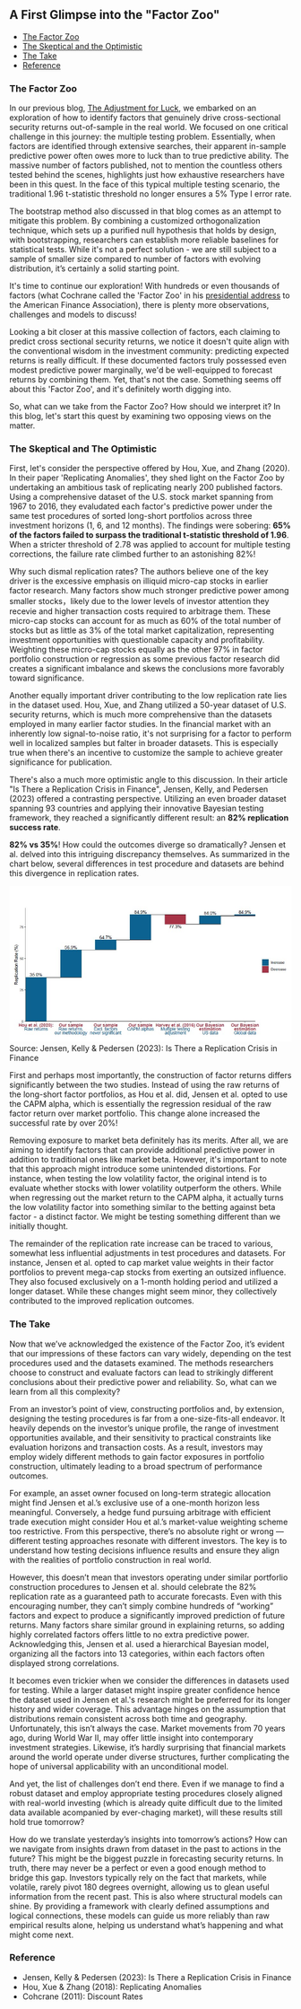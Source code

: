 #

## A First Glimpse into the "Factor Zoo"

- [The Factor Zoo](#crisis)
- [The Skeptical and the Optimistic](#two)
- [The Take](#more)
- [Reference](#ref)

### The Factor Zoo <a name="crisis"></a>


In our previous blog, [The Adjustment for Luck](https://skybluerw.github.io/2024/06/26/luck-factor-zoo.html), we embarked on an exploration of how to identify factors that genuinely drive cross-sectional security returns out-of-sample in the real world. We focused on one critical challenge in this journey: the multiple testing problem. Essentially, when factors are identified through extensive searches, their apparent in-sample predictive power often owes more to luck than to true predictive ability. The massive number of factors published, not to mention the countless others tested behind the scenes, highlights just how exhaustive researchers have been in this quest. In the face of this typical multiple testing scenario, the traditional 1.96 t-statistic threshold no longer ensures a 5% Type I error rate.

The bootstrap method also discussed in that blog comes as an attempt to mitigate this problem. By combining a customized orthogonalization technique, which sets up a purified null hypothesis that holds by design, with bootstrapping, researchers can establish more reliable baselines for statistical tests. While it's not a perfect solution - we are still subject to a sample of smaller size compared to number of factors with evolving distribution, it’s certainly a solid starting point.

It's time to continue our exploration! With hundreds or even thousands of factors (what Cochrane called the 'Factor Zoo' in his [presidential address](https://www.nber.org/papers/w16972) to the American Finance Association), there is plenty more observations, challenges and models to discuss! 

Looking a bit closer at this massive collection of factors, each claiming to predict cross sectional security returns, we notice it doesn't quite align with the conventional wisdom in the investment community: predicting expected returns is really difficult. If these documented factors truly possessed even modest predictive power marginally, we'd be well-equipped to forecast returns by combining them. Yet, that's not the case. Something seems off about this 'Factor Zoo', and it's definitely worth digging into.

So, what can we take from the Factor Zoo? How should we interpret it? In this blog, let's start this quest by examining two opposing views on the matter.

### The Skeptical and The Optimistic <a name="two"></a>

First, let's consider the perspective offered by Hou, Xue, and Zhang (2020). In their paper 'Replicating Anomalies', they shed light on the Factor Zoo by undertaking an ambitious task of replicating nearly 200 published factors. Using a comprehensive dataset of the U.S. stock market spanning from 1967 to 2016, they evaludated each factor's predictive power under the same test procedures of sorted long-short portfolios across three investment horizons (1, 6, and 12 months). The findings were sobering: **65% of the factors failed to surpass the traditional t-statistic threshold of 1.96**. When a stricter threshold of 2.78 was applied to account for multiple testing corrections, the failure rate climbed further to an astonishing 82%!

Why such dismal replication rates? The authors believe one of the key driver is the excessive emphasis on illiquid micro-cap stocks in earlier factor research. Many factors show much stronger predictive power among smaller stocks，likely due to the lower levels of investor attention they recevie and higher transaction costs required to arbitrage them. These micro-cap stocks can account for as much as 60% of the total number of stocks but as little as 3% of the total market capitalization, representing investment opportunities with questionable capacity and profitability. Weighting these micro-cap stocks equally as the other 97% in factor portfolio construction or regression as some previous factor research did creates a significant imbalance and skews the conclusions more favorably toward significance.

Another equally important driver contributing to the low replication rate lies in the dataset used. Hou, Xue, and Zhang utilized a 50-year dataset of U.S. security returns, which is much more comprehensive than the datasets employed in many earlier factor studies. In the financial market with an inherently low signal-to-noise ratio, it's not surprising for a factor to perform well in localized samples but falter in broader datasets. This is especially true when there's an incentive to customize the sample to achieve greater significance for publication.

There's also a much more optimistic angle to this discussion. In their article "Is There a Replication Crisis in Finance", Jensen, Kelly, and Pedersen (2023) offered a contrasting perspective. Utilizing an even broader dataset spanning 93 countries and applying their innovative Bayesian testing framework, they reached a significantly different result: an **82% replication success rate**.

**82% vs 35%**! How could the outcomes diverge so dramatically? Jensen et al. delved into this intriguing discrepancy themselves. As summarized in the chart below, several differences in  test procedure and datasets are behind this divergence in replication rates. 

![ReplicationRate](https://raw.githubusercontent.com/SkyBlueRW/SkyBlueRW.github.io/main/_posts/asset/replication.jpg)
Source: Jensen, Kelly & Pedersen (2023): Is There a Replication Crisis in Finance

First and perhaps most importantly, the construction of factor returns differs significantly between the two studies. Instead of using the raw returns of the long-short factor portfolios, as Hou et al. did, Jensen et al. opted to use the CAPM alpha, which is essentially the regression residual of the raw factor return over market portfolio. This change alone increased the successful rate by over 20%! 

Removing exposure to market beta definitely has its merits. After all, we are aiming to identify factors that can provide additional predictive power in addition to traditional ones like market beta. However, it's important to note that this approach might introduce some unintended distortions. For instance, when testing the low volatility factor, the original intend is to evaluate whether stocks with lower volatility outperform the others. While when regressing out the market return to the CAPM alpha, it actually turns the low volatility factor into something similar to the betting against beta factor - a distinct factor. We might be testing something different than we initially thought.

The remainder of the replication rate increase can be traced to various, somewhat less influential adjustments in test procedures and datasets. For instance, Jensen et al. opted to cap market value weights in their factor portfolios to prevent mega-cap stocks from exerting an outsized influence. They also focused exclusively on a 1-month holding period and utilized a longer dataset. While these changes might seem minor, they collectively contributed to the improved replication outcomes.

### The Take <a name="more"></a>

Now that we’ve acknowledged the existence of the Factor Zoo, it’s evident that our impressions of these factors can vary widely, depending on the test procedures used and the datasets examined. The methods researchers choose to construct and evaluate factors can lead to strikingly different conclusions about their predictive power and reliability. So, what can we learn from all this complexity?

From an investor’s point of view, constructing portfolios and, by extension, designing the testing procedures is far from a one-size-fits-all endeavor. It heavily depends on the investor’s unique profile, the range of investment opportunities available, and their sensitivity to practical constraints like evaluation horizons and transaction costs. As a result, investors may employ widely different methods to gain factor exposures in portfolio construction, ultimately leading to a broad spectrum of performance outcomes.

For example, an asset owner focused on long-term strategic allocation might find Jensen et al.’s exclusive use of a one-month horizon less meaningful. Conversely, a hedge fund pursuing arbitrage with efficient trade execution might consider Hou et al.’s market-value weighting scheme too restrictive. From this perspective, there’s no absolute right or wrong — different testing approaches resonate with different investors. The key is to understand how testing decisions influence results and ensure they align with the realities of portfolio construction in real world.

However, this doesn’t mean that investors operating under similar portforlio construction procedures to Jensen et al. should celebrate the 82% replication rate as a guaranteed path to accurate forecasts. Even with this encouraging number, they can’t simply combine hundreds of “working” factors and expect to produce a significantly improved prediction of future returns. Many factors share similar ground in explaining returns, so adding highly correlated factors offers little to no extra predictive power. Acknowledging this, Jensen et al. used a hierarchical Bayesian model, organizing all the factors into 13 categories, within each factors often displayed strong correlations.

It becomes even trickier when we consider the differences in datasets used for testing. While a larger dataset might inspire greater confidence hence the dataset used in Jensen et al.'s research might be preferred for its longer history and wider coverage. This advantage hinges on the assumption that distributions remain consistent across both time and geography. Unfortunately, this isn’t always the case. Market movements from 70 years ago, during World War II, may offer little insight into contemporary investment strategies. Likewise, it’s hardly surprising that financial markets around the world operate under diverse structures, further complicating the hope of universal applicability with an unconditional model.

And yet, the list of challenges don’t end there. Even if we manage to find a robust dataset and employ appropriate testing procedures closely aligned with real-world investing (which is already quite difficult due to the limited data available acompanied by ever-chaging market), will these results still hold true tomorrow?

How do we translate yesterday’s insights into tomorrow’s actions? How can we navigate from insights drawn from dataset in the past to actions in the future? This might be the biggest puzzle in forecasting security returns. In truth, there may never be a perfect or even a good enough method to bridge this gap. Investors typically rely on the fact that markets, while volatile, rarely pivot 180 degrees overnight, allowing us to glean useful information from the recent past. This is also where structural models can shine. By providing a framework with clearly defined assumptions and logical connections, these models can guide us more reliably than raw empirical results alone, helping us understand what’s happening and what might come next. 


### Reference <a name="ref"></a>
- Jensen, Kelly & Pedersen (2023): Is There a Replication Crisis in Finance
- Hou, Xue & Zhang (2018): Replicating Anomalies
- Cohcrane (2011): Discount Rates
